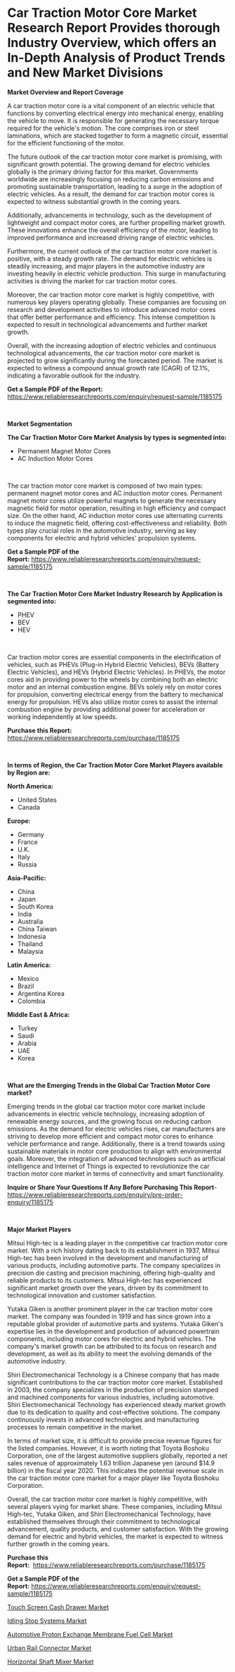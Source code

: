 <p><h1>Car Traction Motor Core Market Research Report Provides thorough Industry Overview, which offers an In-Depth Analysis of Product Trends and New Market Divisions</h1></p><p><strong>Market Overview and Report Coverage</strong></p>
<p><p>A car traction motor core is a vital component of an electric vehicle that functions by converting electrical energy into mechanical energy, enabling the vehicle to move. It is responsible for generating the necessary torque required for the vehicle's motion. The core comprises iron or steel laminations, which are stacked together to form a magnetic circuit, essential for the efficient functioning of the motor.</p><p>The future outlook of the car traction motor core market is promising, with significant growth potential. The growing demand for electric vehicles globally is the primary driving factor for this market. Governments worldwide are increasingly focusing on reducing carbon emissions and promoting sustainable transportation, leading to a surge in the adoption of electric vehicles. As a result, the demand for car traction motor cores is expected to witness substantial growth in the coming years.</p><p>Additionally, advancements in technology, such as the development of lightweight and compact motor cores, are further propelling market growth. These innovations enhance the overall efficiency of the motor, leading to improved performance and increased driving range of electric vehicles.</p><p>Furthermore, the current outlook of the car traction motor core market is positive, with a steady growth rate. The demand for electric vehicles is steadily increasing, and major players in the automotive industry are investing heavily in electric vehicle production. This surge in manufacturing activities is driving the market for car traction motor cores.</p><p>Moreover, the car traction motor core market is highly competitive, with numerous key players operating globally. These companies are focusing on research and development activities to introduce advanced motor cores that offer better performance and efficiency. This intense competition is expected to result in technological advancements and further market growth.</p><p>Overall, with the increasing adoption of electric vehicles and continuous technological advancements, the car traction motor core market is projected to grow significantly during the forecasted period. The market is expected to witness a compound annual growth rate (CAGR) of 12.1%, indicating a favorable outlook for the industry.</p></p>
<p><strong>Get a Sample PDF of the Report:</strong> <a href="https://www.reliableresearchreports.com/enquiry/request-sample/1185175">https://www.reliableresearchreports.com/enquiry/request-sample/1185175</a></p>
<p>&nbsp;</p>
<p><strong>Market Segmentation</strong></p>
<p><strong>The Car Traction Motor Core Market Analysis by types is segmented into:</strong></p>
<p><ul><li>Permanent Magnet Motor Cores</li><li>AC Induction Motor Cores</li></ul></p>
<p>&nbsp;</p>
<p><p>The car traction motor core market is composed of two main types: permanent magnet motor cores and AC induction motor cores. Permanent magnet motor cores utilize powerful magnets to generate the necessary magnetic field for motor operation, resulting in high efficiency and compact size. On the other hand, AC induction motor cores use alternating currents to induce the magnetic field, offering cost-effectiveness and reliability. Both types play crucial roles in the automotive industry, serving as key components for electric and hybrid vehicles' propulsion systems.</p></p>
<p><strong>Get a Sample PDF of the Report:</strong>&nbsp;<a href="https://www.reliableresearchreports.com/enquiry/request-sample/1185175">https://www.reliableresearchreports.com/enquiry/request-sample/1185175</a></p>
<p>&nbsp;</p>
<p><strong>The Car Traction Motor Core Market Industry Research by Application is segmented into:</strong></p>
<p><ul><li>PHEV</li><li>BEV</li><li>HEV</li></ul></p>
<p>&nbsp;</p>
<p><p>Car traction motor cores are essential components in the electrification of vehicles, such as PHEVs (Plug-in Hybrid Electric Vehicles), BEVs (Battery Electric Vehicles), and HEVs (Hybrid Electric Vehicles). In PHEVs, the motor cores aid in providing power to the wheels by combining both an electric motor and an internal combustion engine. BEVs solely rely on motor cores for propulsion, converting electrical energy from the battery to mechanical energy for propulsion. HEVs also utilize motor cores to assist the internal combustion engine by providing additional power for acceleration or working independently at low speeds.</p></p>
<p><strong>Purchase this Report:</strong>&nbsp; <a href="https://www.reliableresearchreports.com/purchase/1185175">https://www.reliableresearchreports.com/purchase/1185175</a></p>
<p>&nbsp;</p>
<p><strong>In terms of Region, the Car Traction Motor Core Market Players available by Region are:</strong></p>
<p>
    <p> <strong> North America: </strong>
        <ul>
            <li>United States</li>
            <li>Canada</li>
        </ul>
        </p> 
    <p> <strong> Europe: </strong>
        <ul>
            <li>Germany</li>
            <li>France</li>
            <li>U.K.</li>
            <li>Italy</li>
            <li>Russia</li>
        </ul>
        </p> 
    <p> <strong> Asia-Pacific: </strong>
        <ul>
            <li>China</li>
            <li>Japan</li>
            <li>South Korea</li>
            <li>India</li>
            <li>Australia</li>
            <li>China Taiwan</li>
            <li>Indonesia</li>
            <li>Thailand</li>
            <li>Malaysia</li>
        </ul>
        </p> 
    <p> <strong> Latin America: </strong>
        <ul>
            <li>Mexico</li>
            <li>Brazil</li>
            <li>Argentina Korea</li>
            <li>Colombia</li>
        </ul>
        </p> 
    <p> <strong> Middle East & Africa: </strong>
        <ul>
            <li>Turkey</li>
            <li>Saudi</li>
            <li>Arabia</li>
            <li>UAE</li>
            <li>Korea</li>
        </ul>
    </p>
    </p>
<p>&nbsp;</p>
<p><strong>What are the Emerging Trends in the Global Car Traction Motor Core market?</strong></p>
<p><p>Emerging trends in the global car traction motor core market include advancements in electric vehicle technology, increasing adoption of renewable energy sources, and the growing focus on reducing carbon emissions. As the demand for electric vehicles rises, car manufacturers are striving to develop more efficient and compact motor cores to enhance vehicle performance and range. Additionally, there is a trend towards using sustainable materials in motor core production to align with environmental goals. Moreover, the integration of advanced technologies such as artificial intelligence and Internet of Things is expected to revolutionize the car traction motor core market in terms of connectivity and smart functionality.</p></p>
<p><strong>Inquire or Share Your Questions If Any Before Purchasing This Report</strong>- <a href="https://www.reliableresearchreports.com/enquiry/pre-order-enquiry/1185175">https://www.reliableresearchreports.com/enquiry/pre-order-enquiry/1185175</a></p>
<p>&nbsp;</p>
<p><strong>Major Market Players</strong></p>
<p><p>Mitsui High-tec is a leading player in the competitive car traction motor core market. With a rich history dating back to its establishment in 1937, Mitsui High-tec has been involved in the development and manufacturing of various products, including automotive parts. The company specializes in precision die casting and precision machining, offering high-quality and reliable products to its customers. Mitsui High-tec has experienced significant market growth over the years, driven by its commitment to technological innovation and customer satisfaction.</p><p>Yutaka Giken is another prominent player in the car traction motor core market. The company was founded in 1919 and has since grown into a reputable global provider of automotive parts and systems. Yutaka Giken's expertise lies in the development and production of advanced powertrain components, including motor cores for electric and hybrid vehicles. The company's market growth can be attributed to its focus on research and development, as well as its ability to meet the evolving demands of the automotive industry.</p><p>Shiri Electromechanical Technology is a Chinese company that has made significant contributions to the car traction motor core market. Established in 2003, the company specializes in the production of precision stamped and machined components for various industries, including automotive. Shiri Electromechanical Technology has experienced steady market growth due to its dedication to quality and cost-effective solutions. The company continuously invests in advanced technologies and manufacturing processes to remain competitive in the market.</p><p>In terms of market size, it is difficult to provide precise revenue figures for the listed companies. However, it is worth noting that Toyota Boshoku Corporation, one of the largest automotive suppliers globally, reported a net sales revenue of approximately 1.63 trillion Japanese yen (around $14.9 billion) in the fiscal year 2020. This indicates the potential revenue scale in the car traction motor core market for a major player like Toyota Boshoku Corporation.</p><p>Overall, the car traction motor core market is highly competitive, with several players vying for market share. These companies, including Mitsui High-tec, Yutaka Giken, and Shiri Electromechanical Technology, have established themselves through their commitment to technological advancement, quality products, and customer satisfaction. With the growing demand for electric and hybrid vehicles, the market is expected to witness further growth in the coming years.</p></p>
<p><strong>Purchase this Report:</strong>&nbsp;&nbsp;<a href="https://www.reliableresearchreports.com/purchase/1185175">https://www.reliableresearchreports.com/purchase/1185175</a></p>
<p></p>
<p><strong>Get a Sample PDF of the Report:</strong>&nbsp;<a href="https://www.reliableresearchreports.com/enquiry/request-sample/1185175">https://www.reliableresearchreports.com/enquiry/request-sample/1185175</a></p>
<p><p><a href="https://github.com/ChiragRp1/Market-Research-Report-List-1/blob/main/touch-screen-cash-drawer-market.md">Touch Screen Cash Drawer Market</a></p><p><a href="https://issuu.com/reportprime-2/docs/idling-stop-systems-market-size-2030.pptx?fr=xKAE9_zU1NQ">Idling Stop Systems Market</a></p><p><a href="https://github.com/ChiragRP21/Market-Research-Report-List-1/blob/main/automotive-proton-exchange-membrane-fuel-cell-market.md">Automotive Proton Exchange Membrane Fuel Cell Market</a></p><p><a href="https://issuu.com/reportprime-2/docs/urban-rail-connector-market-size-2030.pptx?fr=xKAE9_zU1NQ">Urban Rail Connector Market</a></p><p><a href="https://medium.com/@noewwade60/horizontal-shaft-mixer-market-trends-and-market-analysis-forecasted-for-period-2023-2030-cf9a23746a47">Horizontal Shaft Mixer Market</a></p></p>